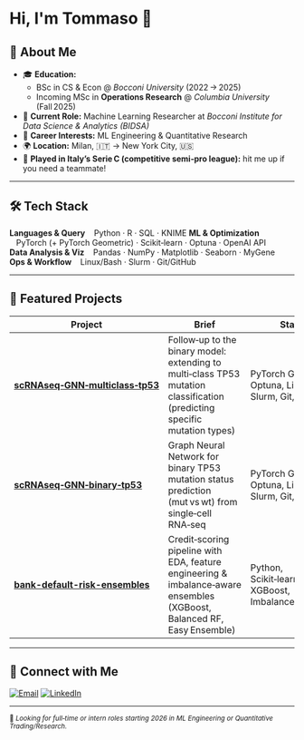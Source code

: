 
# Hi, I'm **Tommaso** 👋


## 🚀 About Me

- 🎓 **Education:**
  - BSc in CS & Econ @ *Bocconi University* (2022 → 2025)
  - Incoming MSc in **Operations Research** @ *Columbia University* (Fall 2025)
- 🔬 **Current Role:** Machine Learning Researcher at *Bocconi Institute for Data Science & Analytics (BIDSA)*
- 💼 **Career Interests:** ML Engineering & Quantitative Research
- 🌍 **Location:** Milan, 🇮🇹 → New York City, 🇺🇸
- 🏀 **Played in Italy’s Serie C (competitive semi‑pro league):** hit me up if you need a teammate!

---

## 🛠️ Tech Stack

**Languages & Query**    Python · R · SQL · KNIME
**ML & Optimization**    PyTorch (+ PyTorch Geometric) · Scikit‑learn · Optuna · OpenAI API  
**Data Analysis & Viz**    Pandas · NumPy · Matplotlib · Seaborn · MyGene  
**Ops & Workflow**    Linux/Bash · Slurm · Git/GitHub 

---

## 📂 Featured Projects
| Project | Brief | Stack |
|---------|-------|-------|
| **[scRNAseq‑GNN‑multiclass‑tp53](https://github.com/tommasoravasio/scRNAseq-GNN-multiclass-tp53)** | Follow‑up to the binary model: extending to multi‑class TP53 mutation classification (predicting specific mutation types) | PyTorch Geometric, Optuna, Linux, Slurm, Git, Mygene |
| **[scRNAseq‑GNN‑binary‑tp53](https://github.com/tommasoravasio/scRNAseq-GNN-binary-tp53)** | Graph Neural Network for binary TP53 mutation status prediction (mut vs wt) from single‑cell RNA‑seq |  PyTorch Geometric, Optuna, Linux, Slurm, Git, Mygene  |
| **[bank-default-risk-ensembles](https://github.com/tommasoravasio/bank-default-risk-ensembles)** | Credit‑scoring pipeline with EDA, feature engineering & imbalance‑aware ensembles (XGBoost, Balanced RF, Easy Ensemble) | Python, Scikit‑learn, XGBoost, Imbalanced‑learn |


---

## 🤝 Connect with Me

<a href="mailto:tommyravam@gmail.com"><img alt="Email" src="https://img.shields.io/badge/email-D14836?style=for-the-badge&logo=gmail&logoColor=white" /></a>
<a href="https://www.linkedin.com/in/tommasoravasio/"><img alt="LinkedIn" src="https://img.shields.io/badge/linkedin-0A66C2?style=for-the-badge&logo=linkedin&logoColor=white" /></a>

---

<sub>👀 *Looking for full‑time or intern roles starting 2026 in ML Engineering or Quantitative Trading/Research.*</sub>
